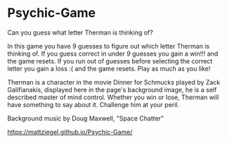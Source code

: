 # Psychic-Game
Can you guess what letter Therman is thinking of? 

In this game you have 9 guesses to figure out which letter Therman is thinking of. If you guess correct in under 9 guesses you gain a win!!! and the game resets. If you run out of guesses before selecting the correct letter you gain a loss :( and the game resets. Play as much as you like!   

Therman is a character in the movie Dinner for Schmucks played by Zack Galifianakis, displayed here in the page's background image, he is a self described master of mind control. Whether you win or lose, Therman will have something to say about it. Challenge him at your peril.

Background music by Doug Maxwell, "Space Chatter"

https://mattziegel.github.io/Psychic-Game/